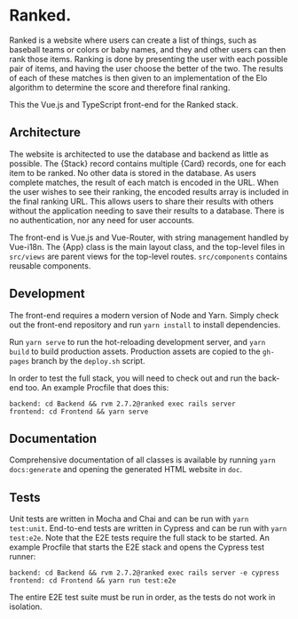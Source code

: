 Ranked.
=======

Ranked is a website where users can create a list of things, such as baseball
teams or colors or baby names, and they and other users can then rank those
items. Ranking is done by presenting the user with each possible pair of items,
and having the user choose the better of the two. The results of each of these
matches is then given to an implementation of the Elo algorithm to determine the
score and therefore final ranking.

This the Vue.js and TypeScript front-end for the Ranked stack.

Architecture
------------

The website is architected to use the database and backend as little as
possible. The {Stack} record contains multiple {Card} records, one for each item
to be ranked. No other data is stored in the database. As users complete
matches, the result of each match is encoded in the URL. When the user wishes to
see their ranking, the encoded results array is included in the final ranking
URL. This allows users to share their results with others without the
application needing to save their results to a database. There is no
authentication, nor any need for user accounts.

The front-end is Vue.js and Vue-Router, with string management handled by
Vue-i18n. The {App} class is the main layout class, and the top-level files in
`src/views` are parent views for the top-level routes. `src/components` contains
reusable components.

Development
-----------

The front-end requires a modern version of Node and Yarn. Simply check out the
front-end repository and run `yarn install` to install dependencies.

Run `yarn serve` to run the hot-reloading development server, and `yarn build`
to build production assets. Production assets are copied to the `gh-pages`
branch by the `deploy.sh` script.

In order to test the full stack, you will need to check out and run the back-end
too. An example Procfile that does this:

```
backend: cd Backend && rvm 2.7.2@ranked exec rails server
frontend: cd Frontend && yarn serve
```

Documentation
-------------

Comprehensive documentation of all classes is available by running
`yarn docs:generate` and opening the generated HTML website in `doc`.

Tests
-----

Unit tests are written in Mocha and Chai and can be run with `yarn test:unit`.
End-to-end tests are written in Cypress and can be run with `yarn test:e2e`.
Note that the E2E tests require the full stack to be started. An example
Procfile that starts the E2E stack and opens the Cypress test runner:

```
backend: cd Backend && rvm 2.7.2@ranked exec rails server -e cypress
frontend: cd Frontend && yarn run test:e2e
```

The entire E2E test suite must be run in order, as the tests do not work in
isolation.
